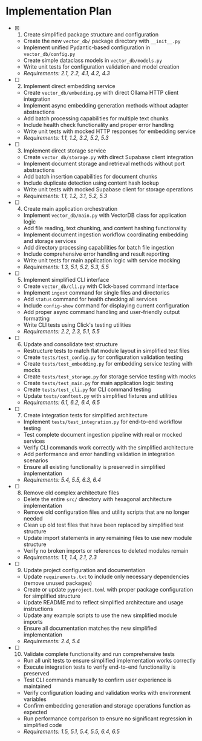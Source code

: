 # Implementation Plan

- [x] 1. Create simplified package structure and configuration
  - Create the new `vector_db/` package directory with `__init__.py`
  - Implement unified Pydantic-based configuration in `vector_db/config.py`
  - Create simple dataclass models in `vector_db/models.py`
  - Write unit tests for configuration validation and model creation
  - _Requirements: 2.1, 2.2, 4.1, 4.2, 4.3_

- [ ] 2. Implement direct embedding service
  - Create `vector_db/embedding.py` with direct Ollama HTTP client integration
  - Implement async embedding generation methods without adapter abstractions
  - Add batch processing capabilities for multiple text chunks
  - Include health check functionality and proper error handling
  - Write unit tests with mocked HTTP responses for embedding service
  - _Requirements: 1.1, 1.2, 3.2, 5.2, 5.3_

- [ ] 3. Implement direct storage service
  - Create `vector_db/storage.py` with direct Supabase client integration
  - Implement document storage and retrieval methods without port abstractions
  - Add batch insertion capabilities for document chunks
  - Include duplicate detection using content hash lookup
  - Write unit tests with mocked Supabase client for storage operations
  - _Requirements: 1.1, 1.2, 3.1, 5.2, 5.3_

- [ ] 4. Create main application orchestration
  - Implement `vector_db/main.py` with VectorDB class for application logic
  - Add file reading, text chunking, and content hashing functionality
  - Implement document ingestion workflow coordinating embedding and storage services
  - Add directory processing capabilities for batch file ingestion
  - Include comprehensive error handling and result reporting
  - Write unit tests for main application logic with service mocking
  - _Requirements: 1.3, 5.1, 5.2, 5.3, 5.5_

- [ ] 5. Implement simplified CLI interface
  - Create `vector_db/cli.py` with Click-based command interface
  - Implement `ingest` command for single files and directories
  - Add `status` command for health checking all services
  - Include `config-show` command for displaying current configuration
  - Add proper async command handling and user-friendly output formatting
  - Write CLI tests using Click's testing utilities
  - _Requirements: 2.2, 2.3, 5.1, 5.5_

- [ ] 6. Update and consolidate test structure
  - Restructure tests to match flat module layout in simplified test files
  - Create `tests/test_config.py` for configuration validation testing
  - Create `tests/test_embedding.py` for embedding service testing with mocks
  - Create `tests/test_storage.py` for storage service testing with mocks
  - Create `tests/test_main.py` for main application logic testing
  - Create `tests/test_cli.py` for CLI command testing
  - Update `tests/conftest.py` with simplified fixtures and utilities
  - _Requirements: 6.1, 6.2, 6.4, 6.5_

- [ ] 7. Create integration tests for simplified architecture
  - Implement `tests/test_integration.py` for end-to-end workflow testing
  - Test complete document ingestion pipeline with real or mocked services
  - Verify CLI commands work correctly with the simplified architecture
  - Add performance and error handling validation in integration scenarios
  - Ensure all existing functionality is preserved in simplified implementation
  - _Requirements: 5.4, 5.5, 6.3, 6.4_

- [ ] 8. Remove old complex architecture files
  - Delete the entire `src/` directory with hexagonal architecture implementation
  - Remove old configuration files and utility scripts that are no longer needed
  - Clean up old test files that have been replaced by simplified test structure
  - Update import statements in any remaining files to use new module structure
  - Verify no broken imports or references to deleted modules remain
  - _Requirements: 1.1, 1.4, 2.1, 2.3_

- [ ] 9. Update project configuration and documentation
  - Update `requirements.txt` to include only necessary dependencies (remove unused packages)
  - Create or update `pyproject.toml` with proper package configuration for simplified structure
  - Update README.md to reflect simplified architecture and usage instructions
  - Update any example scripts to use the new simplified module imports
  - Ensure all documentation matches the new simplified implementation
  - _Requirements: 2.4, 5.4_

- [ ] 10. Validate complete functionality and run comprehensive tests
  - Run all unit tests to ensure simplified implementation works correctly
  - Execute integration tests to verify end-to-end functionality is preserved
  - Test CLI commands manually to confirm user experience is maintained
  - Verify configuration loading and validation works with environment variables
  - Confirm embedding generation and storage operations function as expected
  - Run performance comparison to ensure no significant regression in simplified code
  - _Requirements: 1.5, 5.1, 5.4, 5.5, 6.4, 6.5_
